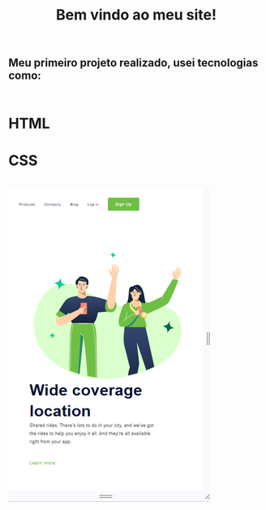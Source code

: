 <h1 align="center"> Bem vindo ao meu site!</h1> <br>
<h2>Meu primeiro projeto realizado, usei tecnologias como:<br>
<br>
<h1>HTML</h1>
<h1>CSS</h1> 
<br>
<img src="assets/Captura de tela 2025-04-05 113044.png">



 
